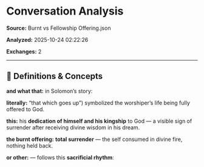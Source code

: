 # Conversation Analysis

**Source:** Burnt vs Fellowship Offering.json

**Analyzed:** 2025-10-24 02:22:26

**Exchanges:** 2

---

## 📖 Definitions & Concepts

**and what that:** in Solomon’s story:

**literally:** “that which goes up”) symbolized the worshiper’s life being fully offered to God.

**this:** his **dedication of himself and his kingship** to God — a visible sign of surrender after receiving divine wisdom in his dream.

**the burnt offering:** **total surrender** — the self consumed in divine fire, nothing held back.

**or other:** — follows this **sacrificial rhythm**:

